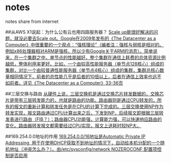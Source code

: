 # notes
notes share from internet


##从AWS X1说起：为什么公有云也用四路服务器？
[Scale up能很好解决的问题，就没必要去Scale out。Google在2009年发布的《The Datacenter as a Computer》中很重要的一个观点：“强核理论”（编者注：强核与弱核是相对的。例如x86处理器相对ARM是强核，所以少有Google关于ARM的消息）。简单说来，在一个集群之中，单节点的性能越好，整个集群在通信上耗费的总体资源比例越低，整体利用率更好。比如，一个由较高性能服务器（单节点128核心）组成的集群，对比一个由较普通性能服务器（单节点4核心）组成的集群，集群总核心数量相同情况下，前者的总性能几乎是后者的10倍以上，后者在通信上效率也远不如前者。详见《The Datacenter as a Computer》33-36页](https://mp.weixin.qq.com/s?__biz=MzA3NTM0OTcyOA==&mid=2651310376&idx=1&sn=a5aa1e076155fb3907c39ce59f5a7729&scene=0&pass_ticket=6UJWfSVBUL98jDAy3ra%2BP5YUFnkwfpQMfQhWovUE3ps%3D#rd)

##三层交换与路由
[从硬件上说，三层交换机是通过交换芯片转发数据的，交换芯片是带有三层转发能力的，也就是路由的功能。路由器则是通过CPU转发的，所有的报文的重新计算和转发任务是在CPU的计算下完成的。三层交换使用NP作为转发实现，报文路由通过CPU计算出来之后，下发到NP，后续报文即根据三层转发表进行路由（FIB？）；路由器CPU功能强，计算能力强，可以快速响应路由的变化。路由器转发报文都需要经过CPU实现，报文上送耗时较NP大。](https://www.zhihu.com/question/20843778)

##169.254.0.0地址的作用
[169.254.0.0/16地址是Automatic Private IP Addressing, 用于在使用DHCP获取不到地址的情况下，自动给本机分配的一个随机地址（冲突怎么办？）。由/etc/sysconfig/network NOZEROCONF 配置项控制是否启用](http://serverfault.com/questions/132657/where-route-to-169-254-0-0-comes-from)
